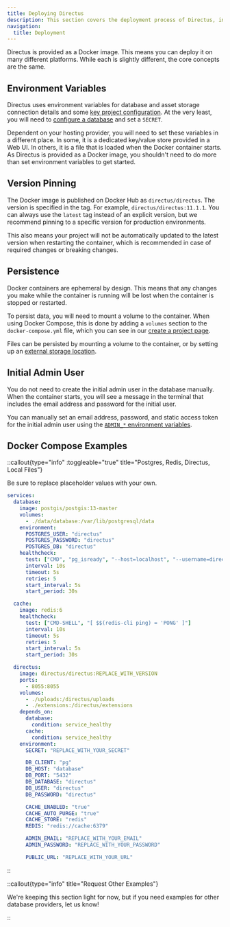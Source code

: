 ```yaml
---
title: Deploying Directus
description: This section covers the deployment process of Directus, including environment variables, versioning, persistence, and initial admin user setup.
navigation:
  title: Deployment
---
```


Directus is provided as a Docker image. This means you can deploy it on many different platforms. While each is slightly different, the core concepts are the same.

## Environment Variables

Directus uses environment variables for database and asset storage connection details and some [key project configuration](/configuration/general). At the very least, you will need to [configure a database](/configuration/database) and set a `SECRET`.

Dependent on your hosting provider, you will need to set these variables in a different place. In some, it is a dedicated key/value store provided in a Web UI. In others, it is a file that is loaded when the Docker container starts. As Directus is provided as a Docker image, you shouldn't need to do more than set environment variables to get started.

## Version Pinning

The Docker image is published on Docker Hub as `directus/directus`. The version is specified in the tag. For example, `directus/directus:11.1.1`. You can always use the `latest` tag instead of an explicit version, but we recommend pinning to a specific version for production environments.

This also means your project will not be automatically updated to the latest version when restarting the container, which is recommended in case of required changes or breaking changes.

## Persistence

Docker containers are ephemeral by design. This means that any changes you make while the container is running will be lost when the container is stopped or restarted.

To persist data, you will need to mount a volume to the container. When using Docker Compose, this is done by adding a `volumes` section to the `docker-compose.yml` file, which you can see in our [create a project page](/getting-started/create-a-project/).

Files can be persisted by mounting a volume to the container, or by setting up an [external storage location](/configuration/files).

## Initial Admin User

You do not need to create the initial admin user in the database manually. When the container starts, you will see a message in the terminal that includes the email address and password for the initial user. 

You can manually set an email address, password, and static access token for the initial admin user using the [`ADMIN_*` environment variables](/configuration/general). 

## Docker Compose Examples

::callout{type="info" :toggleable="true" title="Postgres, Redis, Directus, Local Files"}

Be sure to replace placeholder values with your own.

```yaml
services:
  database:
    image: postgis/postgis:13-master
    volumes:
      - ./data/database:/var/lib/postgresql/data
    environment:
      POSTGRES_USER: "directus"
      POSTGRES_PASSWORD: "directus"
      POSTGRES_DB: "directus"
    healthcheck:
      test: ["CMD", "pg_isready", "--host=localhost", "--username=directus"]
      interval: 10s
      timeout: 5s
      retries: 5
      start_interval: 5s
      start_period: 30s

  cache:
    image: redis:6
    healthcheck:
      test: ["CMD-SHELL", "[ $$(redis-cli ping) = 'PONG' ]"]
      interval: 10s
      timeout: 5s
      retries: 5
      start_interval: 5s
      start_period: 30s

  directus:
    image: directus/directus:REPLACE_WITH_VERSION
    ports:
      - 8055:8055
    volumes:
      - ./uploads:/directus/uploads
      - ./extensions:/directus/extensions
    depends_on:
      database:
        condition: service_healthy
      cache:
        condition: service_healthy
    environment:
      SECRET: "REPLACE_WITH_YOUR_SECRET"

      DB_CLIENT: "pg"
      DB_HOST: "database"
      DB_PORT: "5432"
      DB_DATABASE: "directus"
      DB_USER: "directus"
      DB_PASSWORD: "directus"

      CACHE_ENABLED: "true"
      CACHE_AUTO_PURGE: "true"
      CACHE_STORE: "redis"
      REDIS: "redis://cache:6379"

      ADMIN_EMAIL: "REPLACE_WITH_YOUR_EMAIL"
      ADMIN_PASSWORD: "REPLACE_WITH_YOUR_PASSWORD"

      PUBLIC_URL: "REPLACE_WITH_YOUR_URL"
```

::

::callout{type="info" title="Request Other Examples"}

We're keeping this section light for now, but if you need examples for other database providers, let us know!

::
